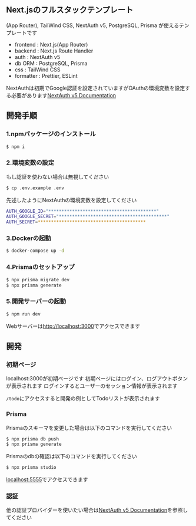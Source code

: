 ## Next.jsのフルスタックテンプレート

(App Router), TailWind CSS, NextAuth v5, PostgreSQL, Prisma が使えるテンプレートです

- frontend : Next.js(App Router)
- backend : Next.js Route Handler
- auth : NextAuth v5
- db ORM : PostgreSQL, Prisma
- css : TailWind CSS
- formatter : Prettier, ESLint

NextAuthは初期でGoogle認証を設定されていますがOAuthの環境変数を設定する必要があります[NextAuth v5 Documentation](https://authjs.dev/getting-started/authentication/oauth)

## 開発手順

### 1.npmパッケージのインストール

```bash
$ npm i
```

### 2.環境変数の設定

もし認証を使わない場合は無視してください

```bash
$ cp .env.example .env
```

先述したようにNextAuthの環境変数を設定してください

```bash
AUTH_GOOGLE_ID="*****************************************"
AUTH_GOOGLE_SECRET="*****************************************"
AUTH_SECRET=*****************************************
```

### 3.Dockerの起動

```bash
$ docker-compose up -d
```

### 4.Prismaのセットアップ

```bash
$ npx prisma migrate dev
$ npx prisma generate
```

### 5.開発サーバーの起動

```bash
$ npm run dev
```

Webサーバーは[http://localhost:3000](http://localhost:3000)でアクセスできます

## 開発

### 初期ページ

localhost:3000が初期ページです
初期ページにはログイン、ログアウトボタンが表示されます
ログインするとユーザーのセッション情報が表示されます

`/todo`にアクセスすると開発の例としてTodoリストが表示されます

### Prisma

Prismaのスキーマを変更した場合は以下のコマンドを実行してください

```bash
$ npx prisma db push
$ npx prisma generate
```

Prismaのdbの確認は以下のコマンドを実行してください

```bash
$ npx prisma studio
```

[localhost:5555](http://localhost:5555)でアクセスできます

### 認証

他の認証プロバイダーを使いたい場合は[NextAuth v5 Documentation](https://authjs.dev/getting-started/authentication/oauth)を参照してください

